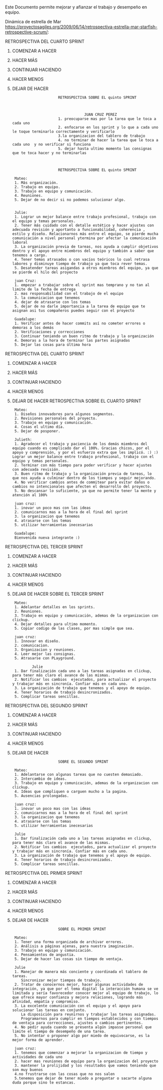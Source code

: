 Este Documento permite mejorar y afianzar el trabajo y desempeño en equipo.

Dinámica de estrella de Mar https://proyectosagiles.org/2009/06/14/retrospectiva-estrella-mar-starfish-retrospective-scrum/:

RETROSPECTIVA DEL CUARTO SPRINT

1. COMENZAR A HACER
2. HACER MÁS
3. CONTINUAR HACIENDO
4. HACER MENOS
5. DEJAR DE HACER

                            RETROSPECTIVA SOBRE EL quinto SPRINT



                                        JUAN CRUZ PEREZ
                            1. preocuparse mas por la tarea que le toca a cada uno
                            2. enfocarse en los sprint y lo que a cada uno le toque terminarlo correctamente y verificarlo
                            3.la organizacion del tablero de trabajo
                            4. no terminar de hacer la tarea que le toca a cada uno  y no verificar si funciona
                            5. dejar hasta ultimo momento las consignas que te toca hacer y no terminarlas 



                            RETROSPECTIVA SOBRE EL quinto SPRINT

        Mateo:
        1. Más organización.
        2. Trabajo en equipo.
        3. Trabajo en equipo y comunicación.
        4. Reuniones.
        5. Dejar de no decir si no podemos solucionar algo.
        

        Julie:
        1. Lograr un mejor balance entre trabajo profesional, trabajo con el equipo y temas personales.
        2. Tener más cuidado con el detalle estético y hacer ajustes con adecuada revisión y aportanto a funcionabilidad, coherencia , estilo y diseño. Relacionarnos más entre el equipo, se pierde mucha comunicación a nivel personal ytermina por afectar la comunicación laboral
        3. La organización previa de tareas, nos ayuda a cumplir objetivos dentro y el apoyo entre miembros del equipo y también a saber que tenemos a cargo.
        4. Tener temas atrasados o con vacíos teóricos lo cual retrasa labores y disminuye tiempo de trabajo ya que toca rever temas.
        5. Desatender tareas asigandas a otros mienbros del equipo, ya que se pierde el hilo del proyecto

        juan Cruz:
        1. empezar a trabajar sobre el sprint mas temprano y no tan al limite de la fecha de entrega 
        2. mas responsabilidad con el trabajo de el equipo
        3. la comunicacion que tenemos
        4. dejar de atrasarse con los temas 
        5. dejar de no darle importancia a la tarea de equipo que te asignan asi tus compañeros puedes seguir con el proyecto

        Guadalupe: 
        1. Verificar antes de hacer commits así no cometer errores o demoras a los demás
        2. Verificaciones y correcciones 
        3. Continuar teniendo un buen ritmo de trabajo y la organización
        4. Demoras a la hora de terminar las partes asignadas
        5. Dejar las cosas para última hora 

RETROSPECTIVA DEL CUARTO SPRINT

1. COMENZAR A HACER
2. HACER MÁS
3. CONTINUAR HACIENDO
4. HACER MENOS
5. DEJAR DE HACER
                            RETROSPECTIVA SOBRE EL CUARTO SPRINT

        Mateo:
        1. Diseños innovadores para algunos segmentos.
        2. Revisiones personales del proyecto.
        3. Trabajo en equipo y comunicación.
        4. Cosas el ultimo día.
        5. Dejar de posponer.

        Julieth:
        1. Agradecer el trabajo y paciencia de los demás miembros del equipo cuando es complicado dar el 100%. Gracias chicos, por el apoyo y comprensión, y por el esfuerzo extra que les implicó. :) :) Lograr un mejor balance entre trabajo profesional, trabajo con el equipo y temas personales.
        2. Terminar con más tiempo para poder verificar y hacer ajustes con adecuada revisión.
        3. Buen ritmo de trabajo y la organización previa de tareas, lo que nos ayuda a culminar dentro de los tiempos y seguir mejorando.
        4. No verificar cambios antes de commitear para evitar daños o cambios no intencionales que afecten el desarrollo del proyecto.
        5. No descansar lo suficiente, ya que no permite tener la mente y atención al 100%

        juan cruz:
        1. inovar un poco mas con las ideas
        2. comunicarnos mas a la hora de el final del sprint 
        3. la organizacion que tenemos 
        4. atrasarse con los temas 
        5. utilizar herramientas inecesarias

        Guadalupe: 
        Bienvenida nueva integrante :)

RETROSPECTIVA DEL TERCER SPRINT

1. COMENZAR A HACER
2. HACER MÁS
3. CONTINUAR HACIENDO
4. HACER MENOS
5. DEJAR DE HACER
                            SOBRE EL TERCER SPRINT

        Mateo:
        1. Adelantar detalles en los sprints.
        2. Reuniones.
        3. Trabajo en equipo y comunicación, ademas de la organizacion con clickup.
        4. Dejar detalles para ultimo momento.
        5. Copiar codigo de las clases, por mas simple que sea.

        juan cruz:
        1. Innovar en diseño.
        2. comunicacion.
        3. Organizacion y reuniones. 
        4. Leer mejor las consignas.
        5. Atrasarse con PLayground.

                Julie
        1. Dar finalización cada uno a las tareas asignadas en clickup, para tener más claro el avance de las mismas.
        2. Notificar los cambios  ejecutados, para actualizar el proyecto y trabajar más en sincronía. Confiar más en cada uno.
        3. La organización de trabajo que tenemos y el apoyo de equipo.
        4. Tener horarios de trabajo desincronizados.
        5. Complicar tareas sencillas. 

RETROSPECTIVA DEL SEGUNDO SPRINT

1. COMENZAR A HACER
2. HACER MÁS
3. CONTINUAR HACIENDO
4. HACER MENOS
5. DEJAR DE HACER

                            SOBRE EL SEGUNDO SPRINT

        Mateo:
        1. Adelantarse con algunas tareas que no cuesten demasiado.
        2. Intercambio de ideas.
        3. Trabajo en equipo y comunicación, ademas de la organizacion con clickup.
        4. Ideas que compliquen o carguen mucho a la pagina.
        5. Ausencias prolongadas. 

        juan cruz:
        1. inovar un poco mas con las ideas
        2. comunicarnos mas a la hora de el final del sprint 
        3. la organizacion que tenemos 
        4. atrasarse con los temas 
        5. utilizar herramientas inecesarias

        Julie
        1. Dar finalización cada uno a las tareas asignadas en clickup, para tener más claro el avance de las mismas.
        2. Notificar los cambios  ejecutados, para actualizar el proyecto y trabajar más en sincronía. Confiar más en cada uno.
        3. La organización de trabajo que tenemos y el apoyo de equipo.
        4. Tener horarios de trabajo desincronizados.
        5. Complicar tareas sencillas. 
        

RETROSPECTIVA DEL PRIMER SPRINT

1. COMENZAR A HACER
2. HACER MÁS
3. CONTINUAR HACIENDO
4. HACER MENOS
5. DEJAR DE HACER

                            SOBRE EL PRIMER SPRINT

        Mateo:
        1. Tener una forma organizada de archivar errores.
        2. Análisis a páginas ajenas, para nuestra imaginación.
        3. Trabajo en equipo y comunicación.
        4. Pensamientos de angustia.
        5. Dejar de hacer las cosas sin tiempo de ventaja. 

        Julie
        1. Manejar de manera más conciente y coordinada el tablero de tareas.
           Sincronizar mejor tiempos de trabajo.
        2. Tratar de conocernos mejor, hacer algunas actividades de integración, ya que por el tema digital la interacción humana se ve limitada y sería favorecedor conocer mejor al equipo de trabajo, lo que ofrece mayor confianza y mejora relaciones, logrando más afinidad, empatía y compromiso.
        3. La excelente comunicación con el equipo y el apoyo para solucionar las tareas en conjunto.
           La disposición para reunirnos y trabajar las tareas asignadas.
           Programarnos para cumplir en tiempos establecidos y con tiempos de ventaja para correcciones, ajustes o cambios pertinentes.
        4. No pedir ayuda cuando se presenta algún impasse personal que limite el tiempo de desempeño de una tarea.
        5. No intentar o proponer algo por miedo de equivocarse, es la mejor forma de aprender.

        juan cruz:
        1. tenemos que comenzar a mejorar la organizacion de tiempo y actividades de cada uno 
        2. hacer mas reuniones de equipo para la organizacion del proyecto 
        3. mantener la prolijidad y los resultados que vamos teniendo que son muy buenos 
        4.no frustrarse con las cosas que no nos salen 
        5.tenemos que dejar de tener miedo a preguntar o sacarte alguna duda porque sino te estancas.

